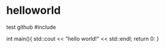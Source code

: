 # helloworld
test github
#include <iostream>

int main(){
  std::cout << "hello world!" << std::endl;
  return 0:
  }
